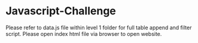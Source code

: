 # Javascript-Challenge

Please refer to data.js file within level 1 folder for full table append and filter script.
Please open index html file via browser to open website. 
